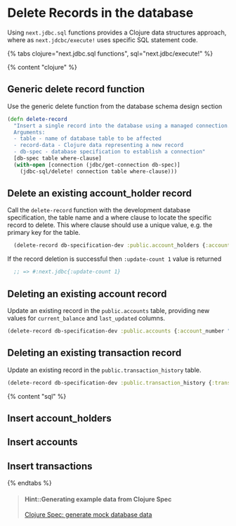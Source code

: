 # Delete Records in the database
Using `next.jdbc.sql` functions provides a Clojure data structures approach, where as `next.jdcbc/execute!` uses specific SQL statement code.

{% tabs clojure="next.jdbc.sql functions", sql="next.jdbc/execute!"  %}

{% content "clojure" %}

## Generic delete record function
Use the generic delete function from the database schema design section

```clojure
(defn delete-record
  "Insert a single record into the database using a managed connection.
  Arguments:
  - table - name of database table to be affected
  - record-data - Clojure data representing a new record
  - db-spec - database specification to establish a connection"
  [db-spec table where-clause]
  (with-open [connection (jdbc/get-connection db-spec)]
    (jdbc-sql/delete! connection table where-clause)))
```


## Delete an existing account_holder record
Call the `delete-record` function with the development database specification, the table name and a where clause to locate the specific record to delete.  This where clause should use a unique value, e.g. the primary key for the table.

```clojure
  (delete-record db-specification-dev :public.account_holders {:account_holder_id "0bed6afe-6740-46a1-b924-36ef192eac66"})
```

If the record deletion is successful then `:update-count 1` value is returned

```clojure
  ;; => #:next.jdbc{:update-count 1}
```

## Deleting an existing account record
Update an existing record in the `public.accounts` table, providing new values for `current_balance` and `last_updated` columns.

```clojure
(delete-record db-specification-dev :public.accounts {:account_number "1234567890"})
```

## Deleting an existing transaction record
Update an existing record in the `public.transaction_history` table.

```clojure
(delete-record db-specification-dev :public.transaction_history {:transaction_id  "8ac89cfc-6874-4ebe-9ee4-59b8c5e971ff"})
```


{% content "sql" %}


## Insert account_holders


## Insert accounts


## Insert transactions



{% endtabs %}


> #### Hint::Generating example data from Clojure Spec
> [Clojure Spec: generate mock database data](clojure-spec-generate-mock-data.md)
